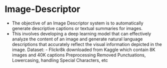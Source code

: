 # Image-Descriptor
* The objective of an Image Descriptor system is to automatically generate descriptive captions or textual summaries for images.
* This involves developing a deep learning model that can effectively analyze the content of an image and generate natural language descriptions that accurately reflect the visual information depicted in the image.
Dataset: -
 Flickr8k downloaded from Kaggle which contain 8K images and 40K captions
Preprocessing
Removed Punctuations, Lowercasing, handling Special Characters, etc





